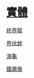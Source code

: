 # [實體](/zh_tw/loot_table/entities/README.md)

[終界龍](/zh_tw/loot_table/entities/ender_dragon.md)

[界伏蚌](/zh_tw/loot_table/entities/shulker.md)

[海龜](/zh_tw/loot_table/entities/turtle.md)

[鐵魔像](/zh_tw/loot_table/entities/iron_golem.md)

